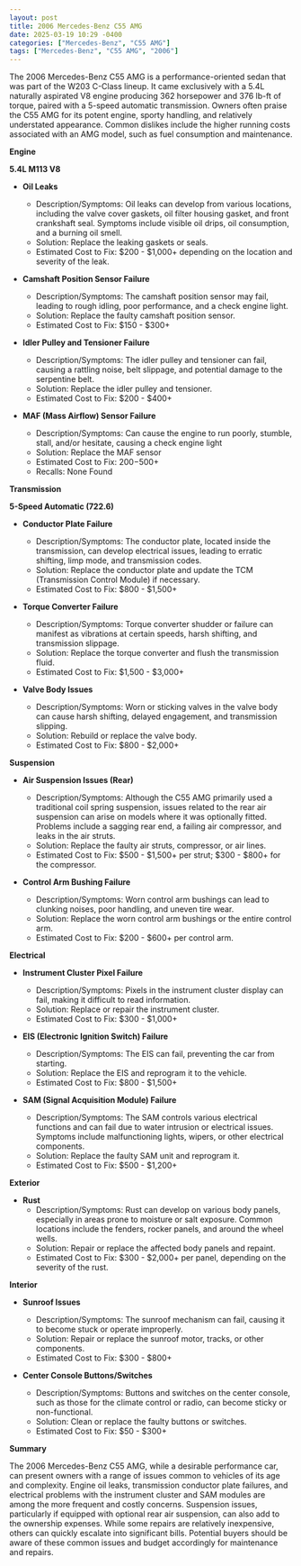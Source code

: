 ```yaml
---
layout: post
title: 2006 Mercedes-Benz C55 AMG
date: 2025-03-19 10:29 -0400
categories: ["Mercedes-Benz", "C55 AMG"]
tags: ["Mercedes-Benz", "C55 AMG", "2006"]
---
```

The 2006 Mercedes-Benz C55 AMG is a performance-oriented sedan that was part of the W203 C-Class lineup. It came exclusively with a 5.4L naturally aspirated V8 engine producing 362 horsepower and 376 lb-ft of torque, paired with a 5-speed automatic transmission. Owners often praise the C55 AMG for its potent engine, sporty handling, and relatively understated appearance. Common dislikes include the higher running costs associated with an AMG model, such as fuel consumption and maintenance.

**Engine**

**5.4L M113 V8**
*   **Oil Leaks**
    *   Description/Symptoms: Oil leaks can develop from various locations, including the valve cover gaskets, oil filter housing gasket, and front crankshaft seal. Symptoms include visible oil drips, oil consumption, and a burning oil smell.
    *   Solution: Replace the leaking gaskets or seals.
    *   Estimated Cost to Fix: $200 - $1,000+ depending on the location and severity of the leak.

*   **Camshaft Position Sensor Failure**
    *   Description/Symptoms: The camshaft position sensor may fail, leading to rough idling, poor performance, and a check engine light.
    *   Solution: Replace the faulty camshaft position sensor.
    *   Estimated Cost to Fix: $150 - $300+

*   **Idler Pulley and Tensioner Failure**
    *   Description/Symptoms: The idler pulley and tensioner can fail, causing a rattling noise, belt slippage, and potential damage to the serpentine belt.
    *   Solution: Replace the idler pulley and tensioner.
    *   Estimated Cost to Fix: $200 - $400+

*   **MAF (Mass Airflow) Sensor Failure**
    *   Description/Symptoms: Can cause the engine to run poorly, stumble, stall, and/or hesitate, causing a check engine light
    *   Solution: Replace the MAF sensor
    *   Estimated Cost to Fix: $200-$500+
    *   Recalls: None Found

**Transmission**

**5-Speed Automatic (722.6)**
*   **Conductor Plate Failure**
    *   Description/Symptoms: The conductor plate, located inside the transmission, can develop electrical issues, leading to erratic shifting, limp mode, and transmission codes.
    *   Solution: Replace the conductor plate and update the TCM (Transmission Control Module) if necessary.
    *   Estimated Cost to Fix: $800 - $1,500+

*   **Torque Converter Failure**
    *   Description/Symptoms: Torque converter shudder or failure can manifest as vibrations at certain speeds, harsh shifting, and transmission slippage.
    *   Solution: Replace the torque converter and flush the transmission fluid.
    *   Estimated Cost to Fix: $1,500 - $3,000+

*   **Valve Body Issues**
    *   Description/Symptoms: Worn or sticking valves in the valve body can cause harsh shifting, delayed engagement, and transmission slipping.
    *   Solution: Rebuild or replace the valve body.
    *   Estimated Cost to Fix: $800 - $2,000+

**Suspension**

*   **Air Suspension Issues (Rear)**
    *   Description/Symptoms: Although the C55 AMG primarily used a traditional coil spring suspension, issues related to the rear air suspension can arise on models where it was optionally fitted. Problems include a sagging rear end, a failing air compressor, and leaks in the air struts.
    *   Solution: Replace the faulty air struts, compressor, or air lines.
    *   Estimated Cost to Fix: $500 - $1,500+ per strut; $300 - $800+ for the compressor.

*   **Control Arm Bushing Failure**
    *   Description/Symptoms: Worn control arm bushings can lead to clunking noises, poor handling, and uneven tire wear.
    *   Solution: Replace the worn control arm bushings or the entire control arm.
    *   Estimated Cost to Fix: $200 - $600+ per control arm.

**Electrical**

*   **Instrument Cluster Pixel Failure**
    *   Description/Symptoms: Pixels in the instrument cluster display can fail, making it difficult to read information.
    *   Solution: Replace or repair the instrument cluster.
    *   Estimated Cost to Fix: $300 - $1,000+

*   **EIS (Electronic Ignition Switch) Failure**
    *   Description/Symptoms: The EIS can fail, preventing the car from starting.
    *   Solution: Replace the EIS and reprogram it to the vehicle.
    *   Estimated Cost to Fix: $800 - $1,500+

*   **SAM (Signal Acquisition Module) Failure**
    *   Description/Symptoms: The SAM controls various electrical functions and can fail due to water intrusion or electrical issues. Symptoms include malfunctioning lights, wipers, or other electrical components.
    *   Solution: Replace the faulty SAM unit and reprogram it.
    *   Estimated Cost to Fix: $500 - $1,200+

**Exterior**

*   **Rust**
    *   Description/Symptoms: Rust can develop on various body panels, especially in areas prone to moisture or salt exposure. Common locations include the fenders, rocker panels, and around the wheel wells.
    *   Solution: Repair or replace the affected body panels and repaint.
    *   Estimated Cost to Fix: $300 - $2,000+ per panel, depending on the severity of the rust.

**Interior**

*   **Sunroof Issues**
    *   Description/Symptoms: The sunroof mechanism can fail, causing it to become stuck or operate improperly.
    *   Solution: Repair or replace the sunroof motor, tracks, or other components.
    *   Estimated Cost to Fix: $300 - $800+

*   **Center Console Buttons/Switches**
    *   Description/Symptoms: Buttons and switches on the center console, such as those for the climate control or radio, can become sticky or non-functional.
    *   Solution: Clean or replace the faulty buttons or switches.
    *   Estimated Cost to Fix: $50 - $300+

**Summary**

The 2006 Mercedes-Benz C55 AMG, while a desirable performance car, can present owners with a range of issues common to vehicles of its age and complexity. Engine oil leaks, transmission conductor plate failures, and electrical problems with the instrument cluster and SAM modules are among the more frequent and costly concerns. Suspension issues, particularly if equipped with optional rear air suspension, can also add to the ownership expenses. While some repairs are relatively inexpensive, others can quickly escalate into significant bills. Potential buyers should be aware of these common issues and budget accordingly for maintenance and repairs.

